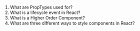 1. What are PropTypes used for?
2. What is a lifecycle event in React?
3. What is a Higher Order Component?
4. What are three different ways to style components in React? 